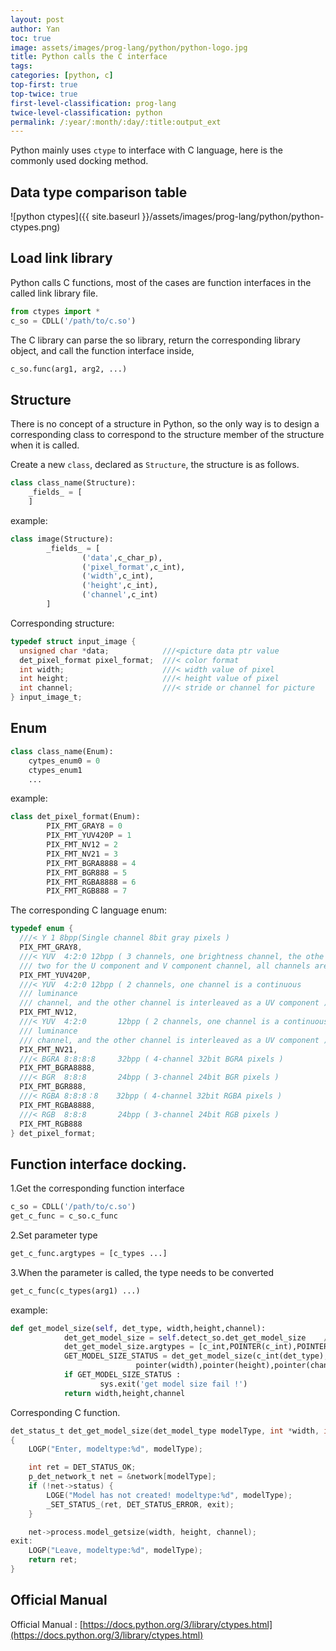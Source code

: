 ```yaml
---
layout: post
author: Yan 
toc: true
image: assets/images/prog-lang/python/python-logo.jpg
title: Python calls the C interface
tags:
categories: [python, c]
top-first: true
top-twice: true
first-level-classification: prog-lang
twice-level-classification: python
permalink: /:year/:month/:day/:title:output_ext
---
```


Python mainly uses `ctype` to interface with C language, here is the commonly used docking method.

## Data type comparison table

![python ctypes]({{ site.baseurl }}/assets/images/prog-lang/python/python-ctypes.png)

## Load link library

Python calls C functions, most of the cases are function interfaces in the called link library file.

```python
from ctypes import *
c_so = CDLL('/path/to/c.so')
```

The C library can parse the so library, return the corresponding library object, and call the function interface inside,
    
```python
c_so.func(arg1, arg2, ...)
```

## Structure

There is no concept of a structure in Python, so the only way is to design a corresponding class to correspond to the structure member of the structure when it is called.

Create a new `class`, declared as `Structure`, the structure is as follows.

```python
class class_name(Structure):
    _fields_ = [
    ]
```

example:

```python
class image(Structure):
        _fields_ = [
                ('data',c_char_p),
                ('pixel_format',c_int),
                ('width',c_int),
                ('height',c_int),
                ('channel',c_int)
        ]
```

Corresponding structure:

```c
typedef struct input_image {
  unsigned char *data;            ///<picture data ptr value
  det_pixel_format pixel_format;  ///< color format
  int width;                      ///< width value of pixel
  int height;                     ///< height value of pixel
  int channel;                    ///< stride or channel for picture
} input_image_t;
```

## Enum

```python
class class_name(Enum):
    cytpes_enum0 = 0
    ctypes_enum1
    ...
```

example:

```python
class det_pixel_format(Enum):
        PIX_FMT_GRAY8 = 0
        PIX_FMT_YUV420P = 1
        PIX_FMT_NV12 = 2
        PIX_FMT_NV21 = 3
        PIX_FMT_BGRA8888 = 4
        PIX_FMT_BGR888 = 5
        PIX_FMT_RGBA8888 = 6
        PIX_FMT_RGB888 = 7
```

The corresponding C language enum:

```c
typedef enum {
  ///< Y 1 8bpp(Single channel 8bit gray pixels )
  PIX_FMT_GRAY8,
  ///< YUV  4:2:0 12bpp ( 3 channels, one brightness channel, the othe
  /// two for the U component and V component channel, all channels are continuous)
  PIX_FMT_YUV420P,
  ///< YUV  4:2:0 12bpp ( 2 channels, one channel is a continuous
  /// luminance
  /// channel, and the other channel is interleaved as a UV component )
  PIX_FMT_NV12,
  ///< YUV  4:2:0       12bpp ( 2 channels, one channel is a continuous
  /// luminance
  /// channel, and the other channel is interleaved as a UV component )
  PIX_FMT_NV21,
  ///< BGRA 8:8:8:8     32bpp ( 4-channel 32bit BGRA pixels )
  PIX_FMT_BGRA8888,
  ///< BGR  8:8:8       24bpp ( 3-channel 24bit BGR pixels )
  PIX_FMT_BGR888,
  ///< RGBA 8:8:8：8    32bpp ( 4-channel 32bit RGBA pixels )
  PIX_FMT_RGBA8888,
  ///< RGB  8:8:8       24bpp ( 3-channel 24bit RGB pixels )
  PIX_FMT_RGB888
} det_pixel_format;
```

## Function interface docking.

1.Get the corresponding function interface 

```python
c_so = CDLL('/path/to/c.so')
get_c_func = c_so.c_func
```

2.Set parameter type

```python
get_c_func.argtypes = [c_types ...]
```

3.When the parameter is called, the type needs to be converted

```python
get_c_func(c_types(arg1) ...)
```

example:

```python
def get_model_size(self, det_type, width,height,channel):
            det_get_model_size = self.detect_so.det_get_model_size    /*This is step1*/
            det_get_model_size.argtypes = [c_int,POINTER(c_int),POINTER(c_int),POINTER(c_int)] /*This is step2*/
            GET_MODEL_SIZE_STATUS = det_get_model_size(c_int(det_type),
                            pointer(width),pointer(height),pointer(channel))   /*This is step3*/
            if GET_MODEL_SIZE_STATUS :
                    sys.exit('get model size fail !')
            return width,height,channel
```

Corresponding C function.

```c
det_status_t det_get_model_size(det_model_type modelType, int *width, int *height, int *channel)
{
    LOGP("Enter, modeltype:%d", modelType);

    int ret = DET_STATUS_OK;
    p_det_network_t net = &network[modelType];
    if (!net->status) {
        LOGE("Model has not created! modeltype:%d", modelType);
        _SET_STATUS_(ret, DET_STATUS_ERROR, exit);
    }

    net->process.model_getsize(width, height, channel);
exit:
    LOGP("Leave, modeltype:%d", modelType);
    return ret;
}
```

## Official Manual

Official Manual : [https://docs.python.org/3/library/ctypes.html](https://docs.python.org/3/library/ctypes.html)
